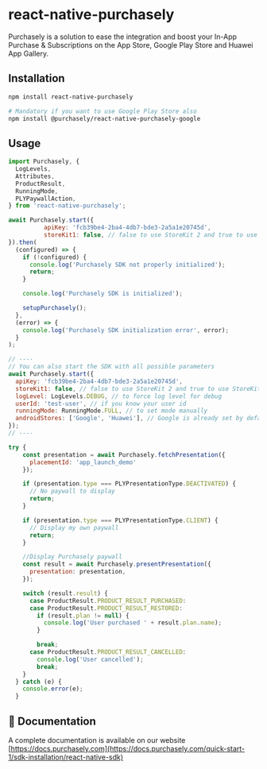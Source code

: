 # react-native-purchasely

Purchasely is a solution to ease the integration and boost your In-App Purchase & Subscriptions on the App Store, Google Play Store and Huawei App Gallery.

## Installation

```sh
npm install react-native-purchasely

# Mandatory if you want to use Google Play Store also
npm install @purchasely/react-native-purchasely-google
```

## Usage

```js
import Purchasely, {
  LogLevels,
  Attributes,
  ProductResult,
  RunningMode,
  PLYPaywallAction,
} from 'react-native-purchasely';

await Purchasely.start({
          apiKey: 'fcb39be4-2ba4-4db7-bde3-2a5a1e20745d',
          storeKit1: false, // false to use StoreKit 2 and true to use StoreKit 1
}).then(
  (configured) => {
    if (!configured) {
      console.log('Purchasely SDK not properly initialized');
      return;
    }

    console.log('Purchasely SDK is initialized');

    setupPurchasely();
  },
  (error) => {
    console.log('Purchasely SDK initialization error', error);
  }
);

// ----
// You can also start the SDK with all possible parameters
await Purchasely.start({
  apiKey: 'fcb39be4-2ba4-4db7-bde3-2a5a1e20745d',
  storeKit1: false, // false to use StoreKit 2 and true to use StoreKit 1
  logLevel: LogLevels.DEBUG, // to force log level for debug
  userId: 'test-user', // if you know your user id
  runningMode: RunningMode.FULL, // to set mode manually
  androidStores: ['Google', 'Huawei'], // Google is already set by default, you can add Huawei and Amazon
});
// ----

try {
    const presentation = await Purchasely.fetchPresentation({
      placementId: 'app_launch_demo'
    });

    if (presentation.type === PLYPresentationType.DEACTIVATED) {
      // No paywall to display
      return;
    }

    if (presentation.type === PLYPresentationType.CLIENT) {
      // Display my own paywall
      return;
    }

    //Display Purchasely paywall
    const result = await Purchasely.presentPresentation({
      presentation: presentation,
    });

    switch (result.result) {
      case ProductResult.PRODUCT_RESULT_PURCHASED:
      case ProductResult.PRODUCT_RESULT_RESTORED:
        if (result.plan != null) {
          console.log('User purchased ' + result.plan.name);
        }

        break;
      case ProductResult.PRODUCT_RESULT_CANCELLED:
        console.log('User cancelled');
        break;
    }
  } catch (e) {
    console.error(e);
  }

```

## 🏁 Documentation

A complete documentation is available on our website [https://docs.purchasely.com](https://docs.purchasely.com/quick-start-1/sdk-installation/react-native-sdk)
